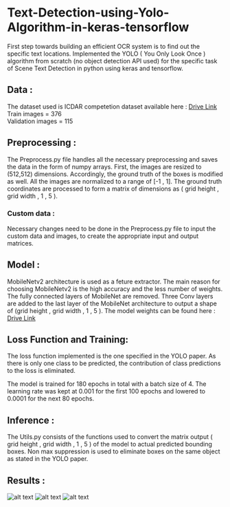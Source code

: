 # Text-Detection-using-Yolo-Algorithm-in-keras-tensorflow

First step towards building an efficient OCR system is to find out the specific text locations. Implemented the YOLO ( You Only Look Once ) algorithm from scratch (no object detection API used) for the specific task of Scene Text Detection in python using keras and tensorflow.

## Data : 

The dataset used is ICDAR competetion dataset available here : [Drive Link](https://drive.google.com/open?id=1ObrV9pbH_-LBGbIodWgB6W4dtQloTTH6)
<br />
Train images = 376 <br />
Validation images = 115

## Preprocessing :

The Preprocess.py file handles all the necessary preprocessing and saves the data in the form of numpy arrays. First, the images are resized to (512,512) dimensions. Accordingly, the ground truth of the boxes is modified as well. All the images are normalized to a range of [-1 , 1]. The ground truth coordinates are processed to form a matrix of dimensions as ( grid height , grid width , 1 , 5 ). 

### Custom data :
Necessary changes need to be done in the Preprocess.py file to input the custom data and images, to create the appropriate input and output matrices. 

## Model :

MobileNetv2 architecture is used as a feture extractor. The main reason for choosing MobileNetv2 is the high accuracy and the less number of weights. The fully connected layers of MobileNet are removed. Three Conv layers are added to the last layer of the MobileNet architecture to output a shape of (grid height , grid width , 1 , 5 ). The model weights can be found here : [Drive Link](https://drive.google.com/open?id=1OwrEu6SeaNM3l_clLN9F40W-tMpRfz97)


## Loss Function and Training:

The loss function implemented is the one specified in the YOLO paper. As there is only one class to be predicted, the contribution of class predictions to the loss is eliminated. 
<br />

The model is trained for 180 epochs in total with a batch size of 4.  The learning rate was kept at 0.001 for the first 100 epochs and lowered to 0.0001 for the next 80 epochs. 

## Inference :

The Utils.py consists of the functions used to convert the matrix output ( grid height , grid width , 1 , 5 ) of the model to actual predicted bounding boxes. Non max suppression is used to eliminate boxes on the same object as stated in the YOLO paper.

## Results :

![alt text](https://github.com/Neerajj9/Text-Detection-using-Yolo-Algorithm-in-keras-tensorflow/blob/master/Results1/28.jpg)
![alt text](https://github.com/Neerajj9/Text-Detection-using-Yolo-Algorithm-in-keras-tensorflow/blob/master/Results1/113.jpg)
![alt text](https://github.com/Neerajj9/Text-Detection-using-Yolo-Algorithm-in-keras-tensorflow/blob/master/Results1/114.jpg)
